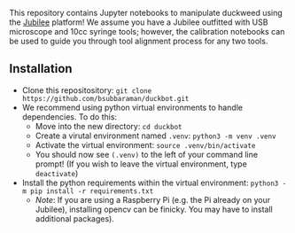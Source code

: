 This repository contains Jupyter notebooks to manipulate duckweed using the [Jubilee](https://jubilee3d.com/index.php?title=Main_Page) platform! We assume you have a Jubilee outfitted with USB microscope and 10cc syringe tools; however, the calibration notebooks can be used to guide you through tool alignment process for any two tools.

## Installation
- Clone this repositository: `git clone https://github.com/bsubbaraman/duckbot.git`
- We recommend using python virtual environments to handle dependencies. To do this:
  - Move into the new directory: `cd duckbot`
  - Create a virutal environment named `.venv`: `python3 -m venv .venv`
  - Activate the virtual environment: `source .venv/bin/activate` 
  - You should now see `(.venv)` to the left of your command line prompt! (If you wish to leave the virtual environment, type `deactivate`)
- Install the python requirements within the virtual environment: `python3 -m pip install -r requirements.txt`
  - _Note_: If you are using a Raspberry Pi (e.g. the Pi already on your Jubilee), installing opencv can be finicky. You may have to install additional packages).


